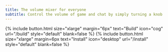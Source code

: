 ```yaml
---
title: The volume mixer for everyone
subtitle: Control the volume of game and chat by simply turning a knob.
---
```

{% include button.html size="xlarge" margin="6px" text="Build" icon="cog" url="/build" style="default" blank=false %}
{% include button.html size="xlarge" margin=6px text="Install" icon="desktop" url="/install" style="default" blank=false %}
